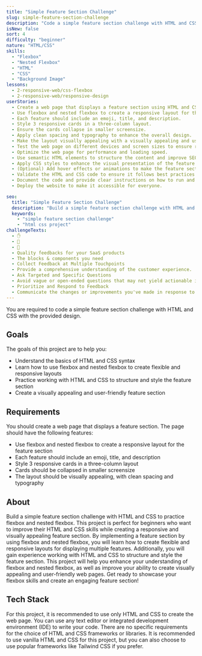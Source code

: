 ```yaml
---
title: "Simple Feature Section Challenge"
slug: simple-feature-section-challenge
description: "Code a simple feature section challenge with HTML and CSS to practice flexbox and nested flexbox."
isNew: false
sort: 4
difficulty: "beginner"
nature: "HTML/CSS"
skills:
  - "Flexbox"
  - "Nested Flexbox"
  - "HTML"
  - "CSS"
  - "Background Image"
lessons:
  - 2-responsive-web/css-flexbox
  - 2-responsive-web/responsive-design
userStories:
  - Create a web page that displays a feature section using HTML and CSS.
  - Use flexbox and nested flexbox to create a responsive layout for the feature section.
  - Each feature should include an emoji, title, and description.
  - Style 3 responsive cards in a three-column layout.
  - Ensure the cards collapse in smaller screensize.
  - Apply clean spacing and typography to enhance the overall design.
  - Make the layout visually appealing with a visually appealing and user-friendly feature section.
  - Test the web page on different devices and screen sizes to ensure responsiveness.
  - Optimize the web page for performance and loading speed.
  - Use semantic HTML elements to structure the content and improve SEO.
  - Apply CSS styles to enhance the visual presentation of the feature section.
  - (Optional) Add hover effects or animations to make the feature section more interactive.
  - Validate the HTML and CSS code to ensure it follows best practices and standards.
  - Document the code and provide clear instructions on how to run and use the web page.
  - Deploy the website to make it accessible for everyone.

seo:
  title: "Simple Feature Section Challenge"
  description: "Build a simple feature section challenge with HTML and CSS to practice flexbox and nested flexbox. This project is perfect for beginners who want to improve their HTML and CSS skills while creating a responsive and visually appealing feature section. By implementing a feature section by using flexbox and nested flexbox, you will learn how to create flexible and responsive layouts for displaying multiple features. Additionally, you will gain experience working with HTML and CSS to structure and style the feature section. This project will help you enhance your understanding of flexbox and nested flexbox, as well as improve your ability to create visually appealing and user-friendly web pages. Get ready to showcase your flexbox skills and create an engaging feature section!"
  keywords:
    - "simple feature section challenge"
    - "html css project"
challengeTexts:
  - ✋
  - 🥅
  - 💬
  - Quality feedbacks for your SaaS products
  - The blocks & components you need
  - Collect Feedback at Multiple Touchpoints
  - Provide a comprehensive understanding of the customer experience.
  - Ask Targeted and Specific Questions
  - Avoid vague or open-ended questions that may not yield actionable insights.
  - Prioritize and Respond to Feedback
  - Communicate the changes or improvements you've made in response to their feedback.
---
```


You are required to code a simple feature section challenge with HTML and CSS with the provided design.

## Goals

The goals of this project are to help you:

- Understand the basics of HTML and CSS syntax
- Learn how to use flexbox and nested flexbox to create flexible and responsive layouts
- Practice working with HTML and CSS to structure and style the feature section
- Create a visually appealing and user-friendly feature section

## Requirements

You should create a web page that displays a feature section. The page should have the following features:

- Use flexbox and nested flexbox to create a responsive layout for the feature section
- Each feature should include an emoji, title, and description
- Style 3 responsive cards in a three-column layout
- Cards should be collapsed in smaller screensize
- The layout should be visually appealing, with clean spacing and typography

## About

Build a simple feature section challenge with HTML and CSS to practice flexbox and nested flexbox. This project is perfect for beginners who want to improve their HTML and CSS skills while creating a responsive and visually appealing feature section. By implementing a feature section by using flexbox and nested flexbox, you will learn how to create flexible and responsive layouts for displaying multiple features. Additionally, you will gain experience working with HTML and CSS to structure and style the feature section. This project will help you enhance your understanding of flexbox and nested flexbox, as well as improve your ability to create visually appealing and user-friendly web pages. Get ready to showcase your flexbox skills and create an engaging feature section!

## Tech Stack

For this project, it is recommended to use only HTML and CSS to create the web page. You can use any text editor or integrated development environment (IDE) to write your code. There are no specific requirements for the choice of HTML and CSS frameworks or libraries. It is recommended to use vanilla HTML and CSS for this project, but you can also choose to use popular frameworks like Tailwind CSS if you prefer.

